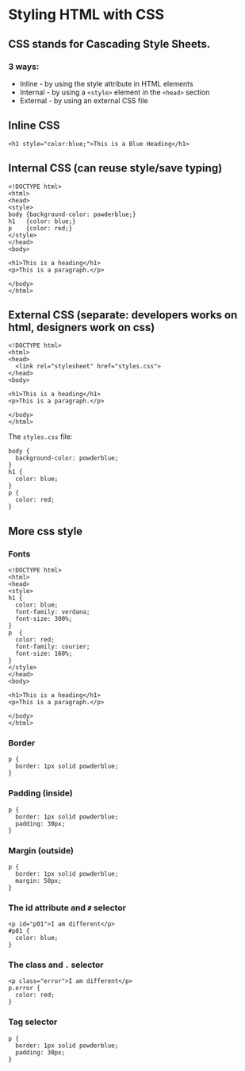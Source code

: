# Styling HTML with CSS
## CSS stands for Cascading Style Sheets.
### 3 ways:
* Inline - by using the style attribute in HTML elements
* Internal - by using a `<style>` element in the `<head>` section
* External - by using an external CSS file

## Inline CSS
```
<h1 style="color:blue;">This is a Blue Heading</h1>
```

## Internal CSS (can reuse style/save typing)
```
<!DOCTYPE html>
<html>
<head>
<style>
body {background-color: powderblue;}
h1   {color: blue;}
p    {color: red;}
</style>
</head>
<body>

<h1>This is a heading</h1>
<p>This is a paragraph.</p>

</body>
</html>
```

## External CSS (separate: developers works on html, designers work on css)
```
<!DOCTYPE html>
<html>
<head>
  <link rel="stylesheet" href="styles.css">
</head>
<body>

<h1>This is a heading</h1>
<p>This is a paragraph.</p>

</body>
</html>
```
The `styles.css` file:
```
body {
  background-color: powderblue;
}
h1 {
  color: blue;
}
p {
  color: red;
}
```

## More css style
### Fonts
```
<!DOCTYPE html>
<html>
<head>
<style>
h1 {
  color: blue;
  font-family: verdana;
  font-size: 300%;
}
p  {
  color: red;
  font-family: courier;
  font-size: 160%;
}
</style>
</head>
<body>

<h1>This is a heading</h1>
<p>This is a paragraph.</p>

</body>
</html>
```

### Border
```
p {
  border: 1px solid powderblue;
}
```

### Padding (inside)
```
p {
  border: 1px solid powderblue;
  padding: 30px;
}
```

### Margin (outside)
```
p {
  border: 1px solid powderblue;
  margin: 50px;
}
```

### The id attribute and `#` selector
```
<p id="p01">I am different</p>
#p01 {
  color: blue;
}
```

### The class and `.` selector
```
<p class="error">I am different</p>
p.error {
  color: red;
}
```

### Tag selector
```
p {
  border: 1px solid powderblue;
  padding: 30px;
}
```
